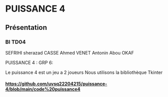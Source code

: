 # PUISSANCE 4
## Présentation
### BI TD04 
SEFRIHI sherazad
CASSE Ahmed
VENET Antonin 
Abou OKAF

 PUISSANCE 4 : 
 GRP 6:
 
 Le puissance 4 est un jeu a 2 joueurs
 Nous utilisons la bibliothèque Tkinter
 
#### https://github.com/uvsq22204215/puissance-4/blob/main/code%20puissance4
